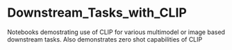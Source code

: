 # Downstream_Tasks_with_CLIP
Notebooks demostrating use of CLIP for various multimodel or image based downstream tasks. Also demonstrates zero shot capabilities of CLIP
